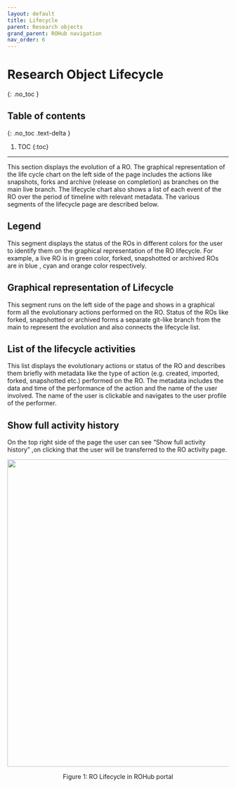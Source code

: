```yaml
---
layout: default
title: Lifecycle
parent: Research objects
grand_parent: ROHub navigation
nav_order: 6
---
```


# Research Object Lifecycle
{: .no_toc }
## Table of contents
{: .no_toc .text-delta }

1. TOC
{:toc}

---
This section displays the evolution of a RO. The graphical representation of the life cycle chart on the left side of the page includes the actions like snapshots, forks and archive (release on completion) as branches on the main live branch. The lifecycle chart also shows a list of each event of the RO over the period of timeline with relevant metadata. The various segments of the lifecycle page are described below.

## Legend
This segment displays the status of the ROs in different colors for the user to identify them on the graphical representation of the RO lifecycle. For example, a live RO is in green color, forked, snapshotted or archived ROs are in blue , cyan and orange color respectively.

## Graphical representation of Lifecycle
This segment runs on the left side of the page and shows in a graphical form all the evolutionary actions performed on the RO. Status of the ROs like forked, snapshotted or archived forms a separate git-like branch from the main to represent the evolution and also connects the lifecycle list.

## List of the lifecycle activities
This list displays the evolutionary actions or status of the RO and describes them briefly with metadata like the type of action (e.g. created, imported, forked, snapshotted etc.) performed on the RO. The metadata includes the data and time of the performance of the action and the name of the user involved. The name of the user is clickable and navigates to the user profile of the performer.

## Show full activity history
On the top right side of the page the user can see “Show full activity history” ,on clicking that the user will be transferred to the RO activity page. 


<p align="center"> <img src="https://box.psnc.pl/f/95836bcf09/?raw=1" width="700"> </p>
<div align="center"> Figure 1: RO Lifecycle in ROHub portal </div>
